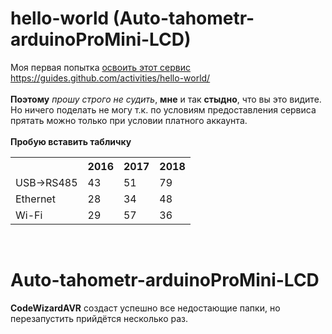 # hello-world (Auto-tahometr-arduinoProMini-LCD)
Моя первая попытка <a href="https://guides.github.com/activities/hello-world/">освоить этот сервис</a> https://guides.github.com/activities/hello-world/ <br />
<br>
<b>Поэтому</b> <i>прошу строго не судить</i>, <b>мне</b> и так <b>стыдно</b>, что вы это видите.
Но ничего поделать не могу т.к. по условиям предоставления сервиса прятать можно только при условии платного аккаунта.
<br>
<br><b>Пробую вставить табличку</b><br>
<table>
   <tr color="red" >
    <th>&nbsp;</th><th>2016</th><th>2017</th><th>2018</th>
   </tr>
   <tr>
    <td>USB->RS485</td><td>43</td><td>51</td><td>79</td>
   </tr>
   <tr>
    <td>Ethernet</td><td>28</td><td>34</td><td>48</td>
   </tr>
   <tr>
    <td>Wi-Fi</td><td>29</td><td>57</td><td>36</td>
   </tr>
  </table>
<br>
<h1>Auto-tahometr-arduinoProMini-LCD</h1> <b>CodeWizardAVR</b> создаст успешно все недостающие папки, но перезапустить прийдётся несколько раз.

